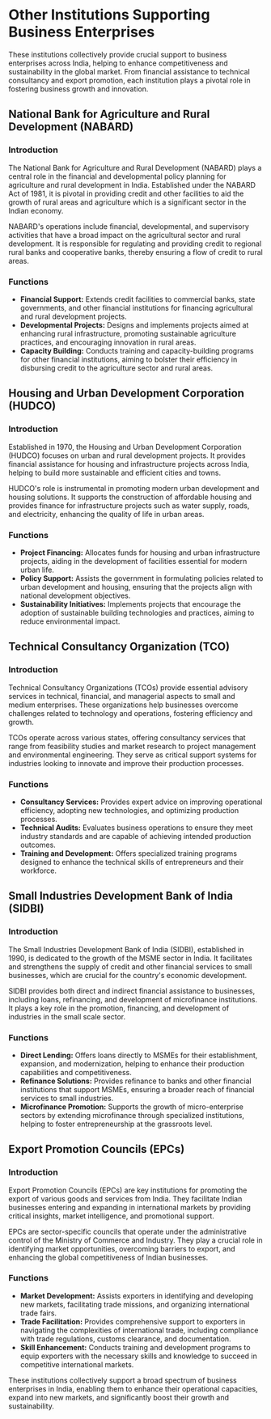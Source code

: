 # Other Institutions Supporting Business Enterprises

These institutions collectively provide crucial support to business enterprises across India, helping to enhance competitiveness and sustainability in the global market. From financial assistance to technical consultancy and export promotion, each institution plays a pivotal role in fostering business growth and innovation.

## National Bank for Agriculture and Rural Development (NABARD)

### Introduction
The National Bank for Agriculture and Rural Development (NABARD) plays a central role in the financial and developmental policy planning for agriculture and rural development in India. Established under the NABARD Act of 1981, it is pivotal in providing credit and other facilities to aid the growth of rural areas and agriculture which is a significant sector in the Indian economy.

NABARD's operations include financial, developmental, and supervisory activities that have a broad impact on the agricultural sector and rural development. It is responsible for regulating and providing credit to regional rural banks and cooperative banks, thereby ensuring a flow of credit to rural areas.

### Functions
- **Financial Support:** Extends credit facilities to commercial banks, state governments, and other financial institutions for financing agricultural and rural development projects.
- **Developmental Projects:** Designs and implements projects aimed at enhancing rural infrastructure, promoting sustainable agriculture practices, and encouraging innovation in rural areas.
- **Capacity Building:** Conducts training and capacity-building programs for other financial institutions, aiming to bolster their efficiency in disbursing credit to the agriculture sector and rural areas.

## Housing and Urban Development Corporation (HUDCO)

### Introduction
Established in 1970, the Housing and Urban Development Corporation (HUDCO) focuses on urban and rural development projects. It provides financial assistance for housing and infrastructure projects across India, helping to build more sustainable and efficient cities and towns.

HUDCO's role is instrumental in promoting modern urban development and housing solutions. It supports the construction of affordable housing and provides finance for infrastructure projects such as water supply, roads, and electricity, enhancing the quality of life in urban areas.

### Functions
- **Project Financing:** Allocates funds for housing and urban infrastructure projects, aiding in the development of facilities essential for modern urban life.
- **Policy Support:** Assists the government in formulating policies related to urban development and housing, ensuring that the projects align with national development objectives.
- **Sustainability Initiatives:** Implements projects that encourage the adoption of sustainable building technologies and practices, aiming to reduce environmental impact.

## Technical Consultancy Organization (TCO)

### Introduction
Technical Consultancy Organizations (TCOs) provide essential advisory services in technical, financial, and managerial aspects to small and medium enterprises. These organizations help businesses overcome challenges related to technology and operations, fostering efficiency and growth.

TCOs operate across various states, offering consultancy services that range from feasibility studies and market research to project management and environmental engineering. They serve as critical support systems for industries looking to innovate and improve their production processes.

### Functions
- **Consultancy Services:** Provides expert advice on improving operational efficiency, adopting new technologies, and optimizing production processes.
- **Technical Audits:** Evaluates business operations to ensure they meet industry standards and are capable of achieving intended production outcomes.
- **Training and Development:** Offers specialized training programs designed to enhance the technical skills of entrepreneurs and their workforce.

## Small Industries Development Bank of India (SIDBI)

### Introduction
The Small Industries Development Bank of India (SIDBI), established in 1990, is dedicated to the growth of the MSME sector in India. It facilitates and strengthens the supply of credit and other financial services to small businesses, which are crucial for the country's economic development.

SIDBI provides both direct and indirect financial assistance to businesses, including loans, refinancing, and development of microfinance institutions. It plays a key role in the promotion, financing, and development of industries in the small scale sector.

### Functions
- **Direct Lending:** Offers loans directly to MSMEs for their establishment, expansion, and modernization, helping to enhance their production capabilities and competitiveness.
- **Refinance Solutions:** Provides refinance to banks and other financial institutions that support MSMEs, ensuring a broader reach of financial services to small industries.
- **Microfinance Promotion:** Supports the growth of micro-enterprise sectors by extending microfinance through specialized institutions, helping to foster entrepreneurship at the grassroots level.

## Export Promotion Councils (EPCs)

### Introduction
Export Promotion Councils (EPCs) are key institutions for promoting the export of various goods and services from India. They facilitate Indian businesses entering and expanding in international markets by providing critical insights, market intelligence, and promotional support.

EPCs are sector-specific councils that operate under the administrative control of the Ministry of Commerce and Industry. They play a crucial role in identifying market opportunities, overcoming barriers to export, and enhancing the global competitiveness of Indian businesses.

### Functions
- **Market Development:** Assists exporters in identifying and developing new markets, facilitating trade missions, and organizing international trade fairs.
- **Trade Facilitation:** Provides comprehensive support to exporters in navigating the complexities of international trade, including compliance with trade regulations, customs clearance, and documentation.
- **Skill Enhancement:** Conducts training and development programs to equip exporters with the necessary skills and knowledge to succeed in competitive international markets.

These institutions collectively support a broad spectrum of business enterprises in India, enabling them to enhance their operational capacities, expand into new markets, and significantly boost their growth and sustainability.
